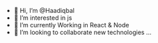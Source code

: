 - 👋 Hi, I’m @Haadiqbal
- 👀 I’m interested in js
- 🌱 I’m currently Working in React & Node
- 💞️ I’m looking to collaborate new technologies ...

<!---
I have a clear, logical mind with a practical approach to problem-solving and a drive to see things through to completion. I have more than 2 years of experience in managing and working with teams . I am eager to learn, I enjoy overcoming challenges.
--->
